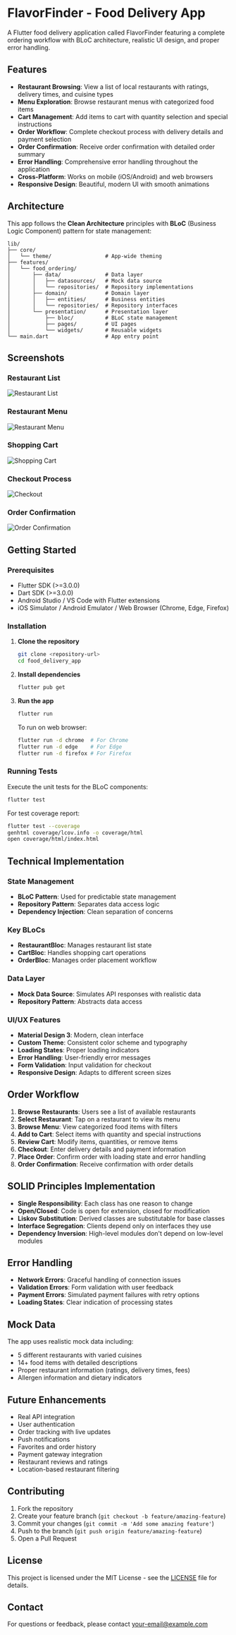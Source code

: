 # FlavorFinder - Food Delivery App

A Flutter food delivery application called FlavorFinder featuring a complete ordering workflow with BLoC architecture, realistic UI design, and proper error handling.

## Features

- **Restaurant Browsing**: View a list of local restaurants with ratings, delivery times, and cuisine types
- **Menu Exploration**: Browse restaurant menus with categorized food items
- **Cart Management**: Add items to cart with quantity selection and special instructions
- **Order Workflow**: Complete checkout process with delivery details and payment selection
- **Order Confirmation**: Receive order confirmation with detailed order summary
- **Error Handling**: Comprehensive error handling throughout the application
- **Cross-Platform**: Works on mobile (iOS/Android) and web browsers
- **Responsive Design**: Beautiful, modern UI with smooth animations

## Architecture

This app follows the **Clean Architecture** principles with **BLoC** (Business Logic Component) pattern for state management:

```
lib/
├── core/
│   └── theme/                 # App-wide theming
├── features/
│   └── food_ordering/
│       ├── data/              # Data layer
│       │   ├── datasources/   # Mock data source
│       │   └── repositories/  # Repository implementations
│       ├── domain/            # Domain layer
│       │   ├── entities/      # Business entities
│       │   └── repositories/  # Repository interfaces
│       └── presentation/      # Presentation layer
│           ├── bloc/          # BLoC state management
│           ├── pages/         # UI pages
│           └── widgets/       # Reusable widgets
└── main.dart                  # App entry point
```

## Screenshots

### Restaurant List
![Restaurant List](https://via.placeholder.com/300x600/FF6B35/FFFFFF?text=Restaurant+List)

### Restaurant Menu
![Restaurant Menu](https://via.placeholder.com/300x600/FF6B35/FFFFFF?text=Restaurant+Menu)

### Shopping Cart
![Shopping Cart](https://via.placeholder.com/300x600/FF6B35/FFFFFF?text=Shopping+Cart)

### Checkout Process
![Checkout](https://via.placeholder.com/300x600/FF6B35/FFFFFF?text=Checkout)

### Order Confirmation
![Order Confirmation](https://via.placeholder.com/300x600/FF6B35/FFFFFF?text=Order+Confirmed)

## Getting Started

### Prerequisites

- Flutter SDK (>=3.0.0)
- Dart SDK (>=3.0.0)
- Android Studio / VS Code with Flutter extensions
- iOS Simulator / Android Emulator / Web Browser (Chrome, Edge, Firefox)

### Installation

1. **Clone the repository**
   ```bash
   git clone <repository-url>
   cd food_delivery_app
   ```

2. **Install dependencies**
   ```bash
   flutter pub get
   ```

3. **Run the app**
    ```bash
    flutter run
    ```
    
    To run on web browser:
    ```bash
    flutter run -d chrome  # For Chrome
    flutter run -d edge    # For Edge
    flutter run -d firefox # For Firefox

### Running Tests

Execute the unit tests for the BLoC components:

```bash
flutter test
```

For test coverage report:

```bash
flutter test --coverage
genhtml coverage/lcov.info -o coverage/html
open coverage/html/index.html
```

## Technical Implementation

### State Management
- **BLoC Pattern**: Used for predictable state management
- **Repository Pattern**: Separates data access logic
- **Dependency Injection**: Clean separation of concerns

### Key BLoCs
- **RestaurantBloc**: Manages restaurant list state
- **CartBloc**: Handles shopping cart operations
- **OrderBloc**: Manages order placement workflow

### Data Layer
- **Mock Data Source**: Simulates API responses with realistic data
- **Repository Pattern**: Abstracts data access

### UI/UX Features
- **Material Design 3**: Modern, clean interface
- **Custom Theme**: Consistent color scheme and typography
- **Loading States**: Proper loading indicators
- **Error Handling**: User-friendly error messages
- **Form Validation**: Input validation for checkout
- **Responsive Design**: Adapts to different screen sizes

## Order Workflow

1. **Browse Restaurants**: Users see a list of available restaurants
2. **Select Restaurant**: Tap on a restaurant to view its menu
3. **Browse Menu**: View categorized food items with filters
4. **Add to Cart**: Select items with quantity and special instructions
5. **Review Cart**: Modify items, quantities, or remove items
6. **Checkout**: Enter delivery details and payment information
7. **Place Order**: Confirm order with loading state and error handling
8. **Order Confirmation**: Receive confirmation with order details

## SOLID Principles Implementation

- **Single Responsibility**: Each class has one reason to change
- **Open/Closed**: Code is open for extension, closed for modification
- **Liskov Substitution**: Derived classes are substitutable for base classes
- **Interface Segregation**: Clients depend only on interfaces they use
- **Dependency Inversion**: High-level modules don't depend on low-level modules

## Error Handling

- **Network Errors**: Graceful handling of connection issues
- **Validation Errors**: Form validation with user feedback
- **Payment Errors**: Simulated payment failures with retry options
- **Loading States**: Clear indication of processing states

## Mock Data

The app uses realistic mock data including:
- 5 different restaurants with varied cuisines
- 14+ food items with detailed descriptions
- Proper restaurant information (ratings, delivery times, fees)
- Allergen information and dietary indicators

## Future Enhancements

- Real API integration
- User authentication
- Order tracking with live updates
- Push notifications
- Favorites and order history
- Payment gateway integration
- Restaurant reviews and ratings
- Location-based restaurant filtering

## Contributing

1. Fork the repository
2. Create your feature branch (`git checkout -b feature/amazing-feature`)
3. Commit your changes (`git commit -m 'Add some amazing feature'`)
4. Push to the branch (`git push origin feature/amazing-feature`)
5. Open a Pull Request

## License

This project is licensed under the MIT License - see the [LICENSE](LICENSE) file for details.

## Contact

For questions or feedback, please contact [your-email@example.com](mailto:your-email@example.com)